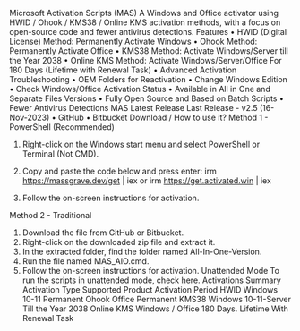 Microsoft Activation Scripts (MAS)
A Windows and Office activator using HWID / Ohook / KMS38 / Online KMS activation methods, with a focus on open-source code and fewer antivirus detections.
Features
•	HWID (Digital License) Method: Permanently Activate Windows
•	Ohook Method: Permanently Activate Office
•	KMS38 Method: Activate Windows/Server till the Year 2038
•	Online KMS Method: Activate Windows/Server/Office For 180 Days (Lifetime with Renewal Task)
•	Advanced Activation Troubleshooting
•	OEM Folders for Reactivation
•	Change Windows Edition
•	Check Windows/Office Activation Status
•	Available in All  in One and Separate Files Versions
•	Fully Open Source and Based on Batch Scripts
•	Fewer Antivirus Detections
MAS Latest Release
Last Release - v2.5 (16-Nov-2023)
•	GitHub
•	Bitbucket
Download / How to use it?
Method 1 - PowerShell (Recommended)
1.	Right-click on the Windows start menu and select PowerShell or Terminal (Not CMD).
2.	Copy and paste the code below and press enter:
irm https://massgrave.dev/get | iex
or
irm https://get.activated.win | iex

3.	Follow the on-screen instructions for activation.

Method 2 - Traditional
1.	Download the file from GitHub or Bitbucket.
2.	Right-click on the downloaded zip file and extract it.
3.	In the extracted folder, find the folder named All-In-One-Version.
4.	Run the file named MAS_AIO.cmd.
5.	Follow the on-screen instructions for activation.
Unattended Mode
To run the scripts in unattended mode, check here.
Activations Summary
Activation Type	Supported Product	Activation Period
HWID	Windows 10-11	Permanent
Ohook	Office	Permanent
KMS38	Windows 10-11-Server	Till the Year 2038
Online KMS	Windows / Office	180 Days. Lifetime With Renewal Task


